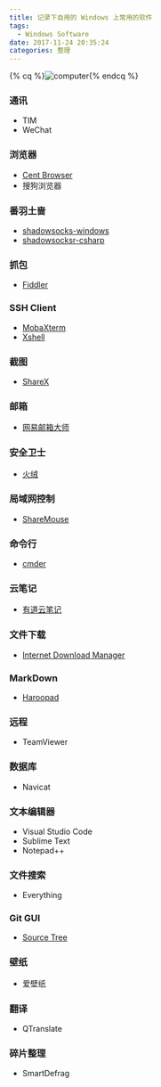 ```yaml
---
title: 记录下自用的 Windows 上常用的软件
tags:
  - Windows Software
date: 2017-11-24 20:35:24
categories: 整理
---
```


{% cq %}![computer](http://blog-1251260269.picsh.myqcloud.com/blog/normal/caspar-rubin-220711.jpg!reduce){% endcq %}

<!-- more -->

### 通讯
+ TIM
+ WeChat

### 浏览器
+ [Cent Browser](https://www.centbrowser.com/)
+ 搜狗浏览器

### 番羽土啬
+ [shadowsocks-windows](https://github.com/shadowsocks/shadowsocks-windows)
+ [shadowsocksr-csharp](https://github.com/shadowsocksr-backup/shadowsocksr-csharp)

### 抓包
+ [Fiddler](https://www.telerik.com/fiddler)

### SSH Client
+ [MobaXterm](https://mobaxterm.mobatek.net/)
+ [Xshell](https://www.netsarang.com/products/xsh_overview.html)

### 截图
+ [ShareX](https://getsharex.com/)

### 邮箱
+ [网易邮箱大师](https://mail.163.com/dashi/)

### 安全卫士
+ [火绒](http://www.huorong.cn/)

### 局域网控制
+ [ShareMouse](http://www.keyboard-and-mouse-sharing.com/)

### 命令行
+ [cmder](http://cmder.net/)

### 云笔记
+ [有道云笔记](https://note.youdao.com/)

### 文件下载
+ [Internet Download Manager](https://www.internetdownloadmanager.com/)

### MarkDown
+ [Haroopad](http://pad.haroopress.com/)

### 远程
+ TeamViewer

### 数据库
+ Navicat

### 文本编辑器
+ Visual Studio Code
+ Sublime Text
+ Notepad++

### 文件搜索
+ Everything

### Git GUI
+ [Source Tree](https://www.sourcetreeapp.com/)

### 壁纸
+ 爱壁纸

### 翻译
+ QTranslate

### 碎片整理
+ SmartDefrag